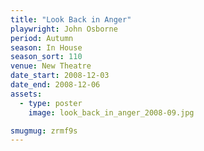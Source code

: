 ```yaml
---
title: "Look Back in Anger"
playwright: John Osborne
period: Autumn
season: In House
season_sort: 110
venue: New Theatre
date_start: 2008-12-03
date_end: 2008-12-06
assets:
  - type: poster
    image: look_back_in_anger_2008-09.jpg

smugmug: zrmf9s
---
```

